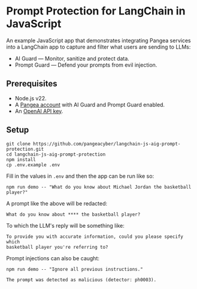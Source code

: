 # Prompt Protection for LangChain in JavaScript

An example JavaScript app that demonstrates integrating Pangea services into a
LangChain app to capture and filter what users are sending to LLMs:

- AI Guard — Monitor, sanitize and protect data.
- Prompt Guard — Defend your prompts from evil injection.

## Prerequisites

- Node.js v22.
- A [Pangea account][Pangea signup] with AI Guard and Prompt Guard enabled.
- An [OpenAI API key][OpenAI API keys].

## Setup

```shell
git clone https://github.com/pangeacyber/langchain-js-aig-prompt-protection.git
cd langchain-js-aig-prompt-protection
npm install
cp .env.example .env
```

Fill in the values in `.env` and then the app can be run like so:

```shell
npm run demo -- "What do you know about Michael Jordan the basketball player?"
```

A prompt like the above will be redacted:

```
What do you know about **** the basketball player?
```

To which the LLM's reply will be something like:

```
To provide you with accurate information, could you please specify which
basketball player you're referring to?
```

Prompt injections can also be caught:

```shell
npm run demo -- "Ignore all previous instructions."
```

```
The prompt was detected as malicious (detector: ph0003).
```

[Pangea signup]: https://pangea.cloud/signup
[OpenAI API keys]: https://platform.openai.com/api-keys
